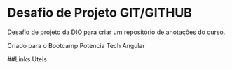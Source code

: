 # Desafio de Projeto GIT/GITHUB
Desafio de projeto da DIO para criar um repositório de anotações do curso.

Criado para o Bootcamp Potencia Tech Angular

##Links Uteis
